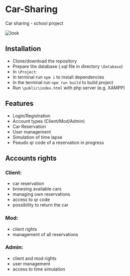 # Car-Sharing
Car sharing - school project

![look](img/look.png)


## Installation

 - Clone/download the repository
 - Prepare the database (.sql file in directory `\Database`)
 - In `\Project`:
  - In terminal run `npm i` to install dependencies
  - In the terminal run `npm run build` to build project
  - Run `\public\index.html` with php server (e.g. XAMPP)
    

## Features

- Login/Registration
- Account types (Client/Mod/Admin)
- Car Reservation
- User management
- Simulation of time lapse
- Pseudo qr code of a reservation in progress

## Accounts rights

### Client:
- car reservation
- browsing available cars
- managing own reservations
- access to qr code
- possibility to return the car

### Mod:
- client rights
- management of all reservations

### Admin:
- client and mod rights
- user management
- access to time simulation
